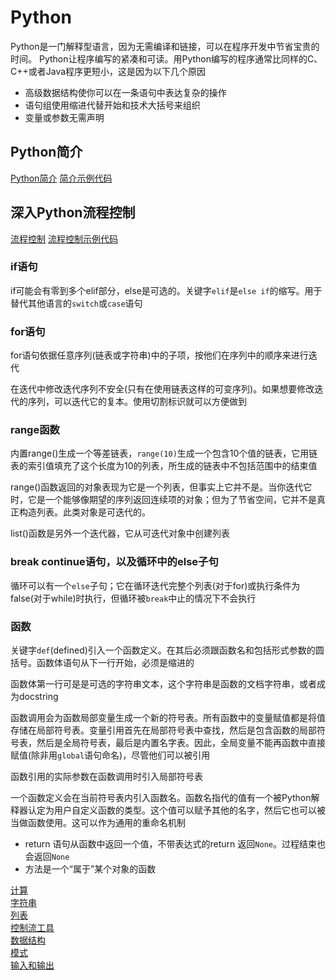 # Python
Python是一门解释型语言，因为无需编译和链接，可以在程序开发中节省宝贵的时间。
Python让程序编写的紧凑和可读。用Python编写的程序通常比同样的C、C++或者Java程序更短小，这是因为以下几个原因
- 高级数据结构使你可以在一条语句中表达复杂的操作
- 语句组使用缩进代替开始和技术大括号来组织
- 变量或参数无需声明

## Python简介
[Python简介](tutorial/3_Python简介.md)
[简介示例代码](tuborial/3_Python简介.py)

## 深入Python流程控制

[流程控制](tutorial/4_深入Python流程控制.md)
[流程控制示例代码](tutorial/4_深入Python流程控制.py)

### if语句
if可能会有零到多个elif部分，else是可选的。关键字`elif`是`else if`的缩写。用于替代其他语言的`switch`或`case`语句

### for语句
for语句依据任意序列(链表或字符串)中的子项，按他们在序列中的顺序来进行迭代

在迭代中修改迭代序列不安全(只有在使用链表这样的可变序列)。如果想要修改迭代的序列，可以迭代它的复本。使用切割标识就可以方便做到

### range函数
内置range()生成一个等差链表，`range(10)`生成一个包含10个值的链表，它用链表的索引值填充了这个长度为10的列表，所生成的链表中不包括范围中的结束值

range()函数返回的对象表现为它是一个列表，但事实上它并不是。当你迭代它时，它是一个能够像期望的序列返回连续项的对象；但为了节省空间，它并不是真正构造列表。此类对象是可迭代的。

list()函数是另外一个迭代器，它从可迭代对象中创建列表

### break continue语句，以及循环中的else子句
循环可以有一个`else`子句；它在循环迭代完整个列表(对于for)或执行条件为false(对于while)时执行，但循环被`break`中止的情况下不会执行


### 函数
关键字`def`(defined)引入一个函数定义。在其后必须跟函数名和包括形式参数的圆括号。函数体语句从下一行开始，必须是缩进的

函数体第一行可是是可选的字符串文本，这个字符串是函数的文档字符串，或者成为docstring

函数调用会为函数局部变量生成一个新的符号表。所有函数中的变量赋值都是将值存储在局部符号表。变量引用首先在局部符号表中查找，然后是包含函数的局部符号表，然后是全局符号表，最后是内置名字表。因此，全局变量不能再函数中直接赋值(除非用`global`语句命名)，尽管他们可以被引用

函数引用的实际参数在函数调用时引入局部符号表

一个函数定义会在当前符号表内引入函数名。函数名指代的值有一个被Python解释器认定为用户自定义函数的类型。这个值可以赋予其他的名字，然后它也可以被当做函数使用。这可以作为通用的重命名机制

* return 语句从函数中返回一个值，不带表达式的return 返回`None`。过程结束也会返回`None`
* 方法是一个“属于”某个对象的函数

[计算](calculator.py)</br>
[字符串](strings.py)</br>
[列表](lists.py)</br>
[控制流工具](controlflowtools.py)</br>
[数据结构](datastructures.py)</br>
[模式](modules.py)</br>
[输入和输出](inputandoutput.py)</br>